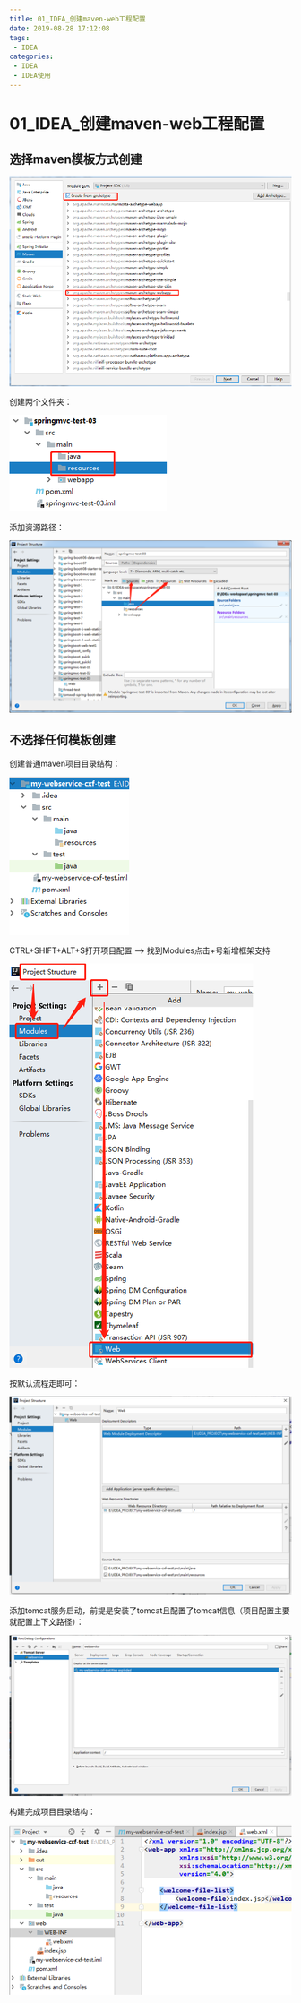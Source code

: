 ```yaml
---
title: 01_IDEA_创建maven-web工程配置
date: 2019-08-28 17:12:08
tags: 
 - IDEA
categories:
 - IDEA
 - IDEA使用
---
```


# 01_IDEA_创建maven-web工程配置

## 选择maven模板方式创建

![01_IDEA创建web-01](https://raw.githubusercontent.com/tomxwd/ImageHosting/master/blog/IDEA/%E4%BD%BF%E7%94%A8/01_IDEA%E5%88%9B%E5%BB%BAweb-01.png)

创建两个文件夹：

![01_IDEA创建web-02](https://raw.githubusercontent.com/tomxwd/ImageHosting/master/blog/IDEA/%E4%BD%BF%E7%94%A8/01_IDEA%E5%88%9B%E5%BB%BAweb-02.png)

添加资源路径：

![01_IDEA创建web-03](https://raw.githubusercontent.com/tomxwd/ImageHosting/master/blog/IDEA/%E4%BD%BF%E7%94%A8/01_IDEA%E5%88%9B%E5%BB%BAweb-03.png)



## 不选择任何模板创建

创建普通maven项目目录结构：

![image-20200328110543034](01_IDEA_%E5%88%9B%E5%BB%BAmaven-web%E5%B7%A5%E7%A8%8B%E9%85%8D%E7%BD%AE/image-20200328110543034.png)

CTRL+SHIFT+ALT+S打开项目配置 --> 找到Modules点击+号新增框架支持

![image-20200328110758367](01_IDEA_%E5%88%9B%E5%BB%BAmaven-web%E5%B7%A5%E7%A8%8B%E9%85%8D%E7%BD%AE/image-20200328110758367.png)

按默认流程走即可：

![image-20200328112457763](01_IDEA_%E5%88%9B%E5%BB%BAmaven-web%E5%B7%A5%E7%A8%8B%E9%85%8D%E7%BD%AE/image-20200328112457763.png)

添加tomcat服务启动，前提是安装了tomcat且配置了tomcat信息（项目配置主要就配置上下文路径）：

![image-20200328112509250](01_IDEA_%E5%88%9B%E5%BB%BAmaven-web%E5%B7%A5%E7%A8%8B%E9%85%8D%E7%BD%AE/image-20200328112509250.png)

构建完成项目目录结构：

![image-20200328112557683](01_IDEA_%E5%88%9B%E5%BB%BAmaven-web%E5%B7%A5%E7%A8%8B%E9%85%8D%E7%BD%AE/image-20200328112557683.png)

